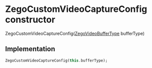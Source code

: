 


# ZegoCustomVideoCaptureConfig constructor







ZegoCustomVideoCaptureConfig([ZegoVideoBufferType](../../zego_uikit_prebuilt_live_audio_room/ZegoVideoBufferType.md) bufferType)





## Implementation

```dart
ZegoCustomVideoCaptureConfig(this.bufferType);
```







